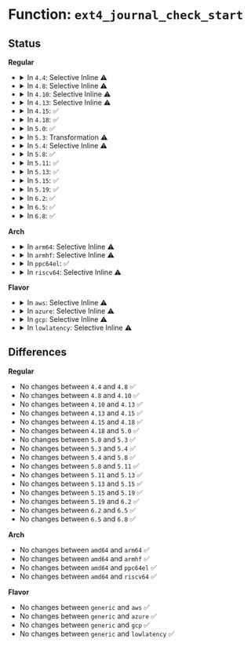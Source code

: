 # Function: <code>ext4_journal_check_start</code>

## Status
<b>Regular</b>
<ul>
<li>
<details>
<summary>In <code>4.4</code>: Selective Inline ⚠️</summary>

```c
int ext4_journal_check_start(struct super_block *sb);
```

**Collision:** Unique Static

**Inline:** Selective

**Transformation:** False

**Instances:**

```
In fs/ext4/ext4_jbd2.c (ffffffff812cb690)
Location: fs/ext4/ext4_jbd2.c:41
Inline: True
Direct callers:
  - fs/ext4/ext4_jbd2.c:__ext4_journal_start_sb
  - fs/ext4/ext4_jbd2.c:__ext4_journal_start_sb
  - fs/ext4/ext4_jbd2.c:__ext4_journal_start_reserved
```
**Symbols:**

```
ffffffff812cb690-ffffffff812cb70f: ext4_journal_check_start (STB_LOCAL)
```
</details>
</li>
<li>
<details>
<summary>In <code>4.8</code>: Selective Inline ⚠️</summary>

```c
int ext4_journal_check_start(struct super_block *sb);
```

**Collision:** Unique Static

**Inline:** Selective

**Transformation:** False

**Instances:**

```
In fs/ext4/ext4_jbd2.c (ffffffff812fafd0)
Location: fs/ext4/ext4_jbd2.c:41
Inline: True
Direct callers:
  - fs/ext4/ext4_jbd2.c:__ext4_journal_start_reserved
  - fs/ext4/ext4_jbd2.c:__ext4_journal_start_sb
  - fs/ext4/ext4_jbd2.c:__ext4_journal_start_sb
```
**Symbols:**

```
ffffffff812fafd0-ffffffff812fb04f: ext4_journal_check_start (STB_LOCAL)
```
</details>
</li>
<li>
<details>
<summary>In <code>4.10</code>: Selective Inline ⚠️</summary>

```c
int ext4_journal_check_start(struct super_block *sb);
```

**Collision:** Unique Static

**Inline:** Selective

**Transformation:** False

**Instances:**

```
In fs/ext4/ext4_jbd2.c (ffffffff81310f70)
Location: fs/ext4/ext4_jbd2.c:41
Inline: True
Direct callers:
  - fs/ext4/ext4_jbd2.c:__ext4_journal_start_reserved
  - fs/ext4/ext4_jbd2.c:__ext4_journal_start_sb
  - fs/ext4/ext4_jbd2.c:__ext4_journal_start_sb
```
**Symbols:**

```
ffffffff81310f70-ffffffff81310fef: ext4_journal_check_start (STB_LOCAL)
```
</details>
</li>
<li>
<details>
<summary>In <code>4.13</code>: Selective Inline ⚠️</summary>

```c
int ext4_journal_check_start(struct super_block *sb);
```

**Collision:** Unique Static

**Inline:** Selective

**Transformation:** False

**Instances:**

```
In fs/ext4/ext4_jbd2.c (ffffffff812e5e50)
Location: fs/ext4/ext4_jbd2.c:41
Inline: True
Direct callers:
  - fs/ext4/ext4_jbd2.c:__ext4_journal_start_reserved
  - fs/ext4/ext4_jbd2.c:__ext4_journal_start_sb
  - fs/ext4/ext4_jbd2.c:__ext4_journal_start_sb
```
**Symbols:**

```
ffffffff812e5e50-ffffffff812e5ecf: ext4_journal_check_start (STB_LOCAL)
```
</details>
</li>
<li>
<details>
<summary>In <code>4.15</code>: ✅</summary>

```c
int ext4_journal_check_start(struct super_block *sb);
```

**Collision:** Unique Static

**Inline:** No

**Transformation:** False

**Instances:**

```
In fs/ext4/ext4_jbd2.c (ffffffff8130a860)
Location: fs/ext4/ext4_jbd2.c:42
Inline: False
Direct callers:
  - fs/ext4/ext4_jbd2.c:__ext4_journal_start_reserved
  - fs/ext4/ext4_jbd2.c:__ext4_journal_start_sb
  - fs/ext4/ext4_jbd2.c:__ext4_journal_start_sb
```
**Symbols:**

```
ffffffff8130a860-ffffffff8130a8df: ext4_journal_check_start (STB_LOCAL)
```
</details>
</li>
<li>
<details>
<summary>In <code>4.18</code>: ✅</summary>

```c
int ext4_journal_check_start(struct super_block *sb);
```

**Collision:** Unique Static

**Inline:** No

**Transformation:** False

**Instances:**

```
In fs/ext4/ext4_jbd2.c (ffffffff81338810)
Location: fs/ext4/ext4_jbd2.c:42
Inline: False
Direct callers:
  - fs/ext4/ext4_jbd2.c:__ext4_journal_start_reserved
  - fs/ext4/ext4_jbd2.c:__ext4_journal_start_reserved
  - fs/ext4/ext4_jbd2.c:__ext4_journal_start_sb
  - fs/ext4/ext4_jbd2.c:__ext4_journal_start_sb
```
**Symbols:**

```
ffffffff81338810-ffffffff8133888f: ext4_journal_check_start (STB_LOCAL)
```
</details>
</li>
<li>
<details>
<summary>In <code>5.0</code>: ✅</summary>

```c
int ext4_journal_check_start(struct super_block *sb);
```

**Collision:** Unique Static

**Inline:** No

**Transformation:** False

**Instances:**

```
In fs/ext4/ext4_jbd2.c (ffffffff8134fac0)
Location: fs/ext4/ext4_jbd2.c:42
Inline: False
Direct callers:
  - fs/ext4/ext4_jbd2.c:__ext4_journal_start_reserved
  - fs/ext4/ext4_jbd2.c:__ext4_journal_start_reserved
  - fs/ext4/ext4_jbd2.c:__ext4_journal_start_sb
  - fs/ext4/ext4_jbd2.c:__ext4_journal_start_sb
```
**Symbols:**

```
ffffffff8134fac0-ffffffff8134fb3f: ext4_journal_check_start (STB_LOCAL)
```
</details>
</li>
<li>
<details>
<summary>In <code>5.3</code>: Transformation ⚠️</summary>

```c
int ext4_journal_check_start(struct super_block *sb);
```

**Collision:** Unique Static

**Inline:** No

**Transformation:** True

**Instances:**

```
In fs/ext4/ext4_jbd2.c (0)
Location: fs/ext4/ext4_jbd2.c:42
Inline: False
Direct callers:
  - fs/ext4/ext4_jbd2.c:__ext4_journal_start_reserved
  - fs/ext4/ext4_jbd2.c:__ext4_journal_start_reserved
  - fs/ext4/ext4_jbd2.c:__ext4_journal_start_sb
  - fs/ext4/ext4_jbd2.c:__ext4_journal_start_sb
```
**Symbols:**

```
ffffffff81378750-ffffffff813787da: ext4_journal_check_start (STB_LOCAL)
ffffffff8137906b-ffffffff81379086: ext4_journal_check_start.cold (STB_LOCAL)
```
</details>
</li>
<li>
<details>
<summary>In <code>5.4</code>: Selective Inline ⚠️</summary>

```c
int ext4_journal_check_start(struct super_block *sb);
```

**Collision:** Unique Static

**Inline:** Selective

**Transformation:** False

**Instances:**

```
In fs/ext4/ext4_jbd2.c (ffffffff81390b10)
Location: fs/ext4/ext4_jbd2.c:42
Inline: True
Direct callers:
  - fs/ext4/ext4_jbd2.c:__ext4_journal_start_reserved
  - fs/ext4/ext4_jbd2.c:__ext4_journal_start_reserved
  - fs/ext4/ext4_jbd2.c:__ext4_journal_start_sb
  - fs/ext4/ext4_jbd2.c:__ext4_journal_start_sb
```
**Symbols:**

```
ffffffff81390b10-ffffffff81390b9a: ext4_journal_check_start (STB_LOCAL)
```
</details>
</li>
<li>
<details>
<summary>In <code>5.8</code>: ✅</summary>

```c
int ext4_journal_check_start(struct super_block *sb);
```

**Collision:** Unique Static

**Inline:** No

**Transformation:** False

**Instances:**

```
In fs/ext4/ext4_jbd2.c (ffffffff813dc1d0)
Location: fs/ext4/ext4_jbd2.c:64
Inline: False
Direct callers:
  - fs/ext4/ext4_jbd2.c:__ext4_journal_start_reserved
  - fs/ext4/ext4_jbd2.c:__ext4_journal_start_reserved
  - fs/ext4/ext4_jbd2.c:__ext4_journal_start_sb
  - fs/ext4/ext4_jbd2.c:__ext4_journal_start_sb
```
**Symbols:**

```
ffffffff813dc1d0-ffffffff813dc262: ext4_journal_check_start (STB_LOCAL)
```
</details>
</li>
<li>
<details>
<summary>In <code>5.11</code>: ✅</summary>

```c
int ext4_journal_check_start(struct super_block *sb);
```

**Collision:** Unique Static

**Inline:** No

**Transformation:** False

**Instances:**

```
In fs/ext4/ext4_jbd2.c (ffffffff813edc60)
Location: fs/ext4/ext4_jbd2.c:64
Inline: False
Direct callers:
  - fs/ext4/ext4_jbd2.c:__ext4_journal_start_reserved
  - fs/ext4/ext4_jbd2.c:__ext4_journal_start_reserved
  - fs/ext4/ext4_jbd2.c:__ext4_journal_start_sb
  - fs/ext4/ext4_jbd2.c:__ext4_journal_start_sb
```
**Symbols:**

```
ffffffff813edc60-ffffffff813edcfb: ext4_journal_check_start (STB_LOCAL)
```
</details>
</li>
<li>
<details>
<summary>In <code>5.13</code>: ✅</summary>

```c
int ext4_journal_check_start(struct super_block *sb);
```

**Collision:** Unique Static

**Inline:** No

**Transformation:** False

**Instances:**

```
In fs/ext4/ext4_jbd2.c (ffffffff813f4240)
Location: fs/ext4/ext4_jbd2.c:64
Inline: False
Direct callers:
  - fs/ext4/ext4_jbd2.c:__ext4_journal_start_reserved
  - fs/ext4/ext4_jbd2.c:__ext4_journal_start_reserved
  - fs/ext4/ext4_jbd2.c:__ext4_journal_start_sb
  - fs/ext4/ext4_jbd2.c:__ext4_journal_start_sb
```
**Symbols:**

```
ffffffff813f4240-ffffffff813f42db: ext4_journal_check_start (STB_LOCAL)
```
</details>
</li>
<li>
<details>
<summary>In <code>5.15</code>: ✅</summary>

```c
int ext4_journal_check_start(struct super_block *sb);
```

**Collision:** Unique Static

**Inline:** No

**Transformation:** False

**Instances:**

```
In fs/ext4/ext4_jbd2.c (ffffffff81446380)
Location: fs/ext4/ext4_jbd2.c:64
Inline: False
Direct callers:
  - fs/ext4/ext4_jbd2.c:__ext4_journal_start_reserved
  - fs/ext4/ext4_jbd2.c:__ext4_journal_start_reserved
  - fs/ext4/ext4_jbd2.c:__ext4_journal_start_sb
  - fs/ext4/ext4_jbd2.c:__ext4_journal_start_sb
```
**Symbols:**

```
ffffffff81446380-ffffffff8144641b: ext4_journal_check_start (STB_LOCAL)
```
</details>
</li>
<li>
<details>
<summary>In <code>5.19</code>: ✅</summary>

```c
int ext4_journal_check_start(struct super_block *sb);
```

**Collision:** Unique Static

**Inline:** No

**Transformation:** False

**Instances:**

```
In fs/ext4/ext4_jbd2.c (ffffffff814c24d0)
Location: fs/ext4/ext4_jbd2.c:64
Inline: False
Direct callers:
  - fs/ext4/ext4_jbd2.c:__ext4_journal_start_reserved
  - fs/ext4/ext4_jbd2.c:__ext4_journal_start_sb
```
**Symbols:**

```
ffffffff814c24d0-ffffffff814c2586: ext4_journal_check_start (STB_LOCAL)
```
</details>
</li>
<li>
<details>
<summary>In <code>6.2</code>: ✅</summary>

```c
int ext4_journal_check_start(struct super_block *sb);
```

**Collision:** Unique Static

**Inline:** No

**Transformation:** False

**Instances:**

```
In fs/ext4/ext4_jbd2.c (ffffffff8155a730)
Location: fs/ext4/ext4_jbd2.c:64
Inline: False
Direct callers:
  - fs/ext4/ext4_jbd2.c:__ext4_journal_start_reserved
  - fs/ext4/ext4_jbd2.c:__ext4_journal_start_sb
  - fs/ext4/ext4_jbd2.c:__ext4_journal_start_sb
```
**Symbols:**

```
ffffffff8155a730-ffffffff8155a7e6: ext4_journal_check_start (STB_LOCAL)
```
</details>
</li>
<li>
<details>
<summary>In <code>6.5</code>: ✅</summary>

```c
int ext4_journal_check_start(struct super_block *sb);
```

**Collision:** Unique Static

**Inline:** No

**Transformation:** False

**Instances:**

```
In fs/ext4/ext4_jbd2.c (ffffffff81592550)
Location: fs/ext4/ext4_jbd2.c:64
Inline: False
Direct callers:
  - fs/ext4/ext4_jbd2.c:__ext4_journal_start_reserved
  - fs/ext4/ext4_jbd2.c:__ext4_journal_start_sb
  - fs/ext4/ext4_jbd2.c:__ext4_journal_start_sb
```
**Symbols:**

```
ffffffff81592550-ffffffff81592606: ext4_journal_check_start (STB_LOCAL)
```
</details>
</li>
<li>
<details>
<summary>In <code>6.8</code>: ✅</summary>

```c
int ext4_journal_check_start(struct super_block *sb);
```

**Collision:** Unique Static

**Inline:** No

**Transformation:** False

**Instances:**

```
In fs/ext4/ext4_jbd2.c (ffffffff815cb270)
Location: fs/ext4/ext4_jbd2.c:64
Inline: False
Direct callers:
  - fs/ext4/ext4_jbd2.c:__ext4_journal_start_reserved
  - fs/ext4/ext4_jbd2.c:__ext4_journal_start_sb
  - fs/ext4/ext4_jbd2.c:__ext4_journal_start_sb
```
**Symbols:**

```
ffffffff815cb270-ffffffff815cb327: ext4_journal_check_start (STB_LOCAL)
```
</details>
</li>
</ul>
<b>Arch</b>
<ul>
<li>
<details>
<summary>In <code>arm64</code>: Selective Inline ⚠️</summary>

```c
int ext4_journal_check_start(struct super_block *sb);
```

**Collision:** Unique Static

**Inline:** Selective

**Transformation:** False

**Instances:**

```
In fs/ext4/ext4_jbd2.c (ffff8000104634f0)
Location: fs/ext4/ext4_jbd2.c:42
Inline: True
Direct callers:
  - fs/ext4/ext4_jbd2.c:__ext4_journal_start_reserved
  - fs/ext4/ext4_jbd2.c:__ext4_journal_start_reserved
  - fs/ext4/ext4_jbd2.c:__ext4_journal_start_sb
  - fs/ext4/ext4_jbd2.c:__ext4_journal_start_sb
```
**Symbols:**

```
ffff8000104634f0-ffff800010463598: ext4_journal_check_start (STB_LOCAL)
```
</details>
</li>
<li>
<details>
<summary>In <code>armhf</code>: Selective Inline ⚠️</summary>

```c
int ext4_journal_check_start(struct super_block *sb);
```

**Collision:** Unique Static

**Inline:** Selective

**Transformation:** False

**Instances:**

```
In fs/ext4/ext4_jbd2.c (c0623ba0)
Location: fs/ext4/ext4_jbd2.c:42
Inline: True
Direct callers:
  - fs/ext4/ext4_jbd2.c:__ext4_journal_start_reserved
  - fs/ext4/ext4_jbd2.c:__ext4_journal_start_sb
```
**Symbols:**

```
c0623ba0-c0623c54: ext4_journal_check_start (STB_LOCAL)
```
</details>
</li>
<li>
<details>
<summary>In <code>ppc64el</code>: ✅</summary>

```c
int ext4_journal_check_start(struct super_block *sb);
```

**Collision:** Unique Static

**Inline:** No

**Transformation:** False

**Instances:**

```
In fs/ext4/ext4_jbd2.c (c000000000580550)
Location: fs/ext4/ext4_jbd2.c:42
Inline: False
Direct callers:
  - fs/ext4/ext4_jbd2.c:__ext4_journal_start_reserved
  - fs/ext4/ext4_jbd2.c:__ext4_journal_start_reserved
  - fs/ext4/ext4_jbd2.c:__ext4_journal_start_sb
```
**Symbols:**

```
c000000000580550-c000000000580628: ext4_journal_check_start (STB_LOCAL)
```
</details>
</li>
<li>
<details>
<summary>In <code>riscv64</code>: Selective Inline ⚠️</summary>

```c
int ext4_journal_check_start(struct super_block *sb);
```

**Collision:** Unique Static

**Inline:** Selective

**Transformation:** False

**Instances:**

```
In fs/ext4/ext4_jbd2.c (ffffffe0002f1ea8)
Location: fs/ext4/ext4_jbd2.c:42
Inline: True
Direct callers:
  - fs/ext4/ext4_jbd2.c:__ext4_journal_start_reserved
  - fs/ext4/ext4_jbd2.c:__ext4_journal_start_sb
```
**Symbols:**

```
ffffffe0002f1ea8-ffffffe0002f1f36: ext4_journal_check_start (STB_LOCAL)
```
</details>
</li>
</ul>
<b>Flavor</b>
<ul>
<li>
<details>
<summary>In <code>aws</code>: Selective Inline ⚠️</summary>

```c
int ext4_journal_check_start(struct super_block *sb);
```

**Collision:** Unique Static

**Inline:** Selective

**Transformation:** False

**Instances:**

```
In fs/ext4/ext4_jbd2.c (ffffffff813890f0)
Location: fs/ext4/ext4_jbd2.c:42
Inline: True
Direct callers:
  - fs/ext4/ext4_jbd2.c:__ext4_journal_start_reserved
  - fs/ext4/ext4_jbd2.c:__ext4_journal_start_reserved
  - fs/ext4/ext4_jbd2.c:__ext4_journal_start_sb
  - fs/ext4/ext4_jbd2.c:__ext4_journal_start_sb
```
**Symbols:**

```
ffffffff813890f0-ffffffff8138917a: ext4_journal_check_start (STB_LOCAL)
```
</details>
</li>
<li>
<details>
<summary>In <code>azure</code>: Selective Inline ⚠️</summary>

```c
int ext4_journal_check_start(struct super_block *sb);
```

**Collision:** Unique Static

**Inline:** Selective

**Transformation:** False

**Instances:**

```
In fs/ext4/ext4_jbd2.c (ffffffff81379b80)
Location: fs/ext4/ext4_jbd2.c:42
Inline: True
Direct callers:
  - fs/ext4/ext4_jbd2.c:__ext4_journal_start_reserved
  - fs/ext4/ext4_jbd2.c:__ext4_journal_start_reserved
  - fs/ext4/ext4_jbd2.c:__ext4_journal_start_sb
  - fs/ext4/ext4_jbd2.c:__ext4_journal_start_sb
```
**Symbols:**

```
ffffffff81379b80-ffffffff81379c0a: ext4_journal_check_start (STB_LOCAL)
```
</details>
</li>
<li>
<details>
<summary>In <code>gcp</code>: Selective Inline ⚠️</summary>

```c
int ext4_journal_check_start(struct super_block *sb);
```

**Collision:** Unique Static

**Inline:** Selective

**Transformation:** False

**Instances:**

```
In fs/ext4/ext4_jbd2.c (ffffffff81386a50)
Location: fs/ext4/ext4_jbd2.c:42
Inline: True
Direct callers:
  - fs/ext4/ext4_jbd2.c:__ext4_journal_start_reserved
  - fs/ext4/ext4_jbd2.c:__ext4_journal_start_reserved
  - fs/ext4/ext4_jbd2.c:__ext4_journal_start_sb
  - fs/ext4/ext4_jbd2.c:__ext4_journal_start_sb
```
**Symbols:**

```
ffffffff81386a50-ffffffff81386ada: ext4_journal_check_start (STB_LOCAL)
```
</details>
</li>
<li>
<details>
<summary>In <code>lowlatency</code>: Selective Inline ⚠️</summary>

```c
int ext4_journal_check_start(struct super_block *sb);
```

**Collision:** Unique Static

**Inline:** Selective

**Transformation:** False

**Instances:**

```
In fs/ext4/ext4_jbd2.c (ffffffff8139a730)
Location: fs/ext4/ext4_jbd2.c:42
Inline: True
Direct callers:
  - fs/ext4/ext4_jbd2.c:__ext4_journal_start_reserved
  - fs/ext4/ext4_jbd2.c:__ext4_journal_start_sb
```
**Symbols:**

```
ffffffff8139a730-ffffffff8139a7a1: ext4_journal_check_start (STB_LOCAL)
```
</details>
</li>
</ul>

## Differences
<b>Regular</b>
<ul>
<li>
No changes between <code>4.4</code> and <code>4.8</code> ✅
</li>
<li>
No changes between <code>4.8</code> and <code>4.10</code> ✅
</li>
<li>
No changes between <code>4.10</code> and <code>4.13</code> ✅
</li>
<li>
No changes between <code>4.13</code> and <code>4.15</code> ✅
</li>
<li>
No changes between <code>4.15</code> and <code>4.18</code> ✅
</li>
<li>
No changes between <code>4.18</code> and <code>5.0</code> ✅
</li>
<li>
No changes between <code>5.0</code> and <code>5.3</code> ✅
</li>
<li>
No changes between <code>5.3</code> and <code>5.4</code> ✅
</li>
<li>
No changes between <code>5.4</code> and <code>5.8</code> ✅
</li>
<li>
No changes between <code>5.8</code> and <code>5.11</code> ✅
</li>
<li>
No changes between <code>5.11</code> and <code>5.13</code> ✅
</li>
<li>
No changes between <code>5.13</code> and <code>5.15</code> ✅
</li>
<li>
No changes between <code>5.15</code> and <code>5.19</code> ✅
</li>
<li>
No changes between <code>5.19</code> and <code>6.2</code> ✅
</li>
<li>
No changes between <code>6.2</code> and <code>6.5</code> ✅
</li>
<li>
No changes between <code>6.5</code> and <code>6.8</code> ✅
</li>
</ul>
<b>Arch</b>
<ul>
<li>
No changes between <code>amd64</code> and <code>arm64</code> ✅
</li>
<li>
No changes between <code>amd64</code> and <code>armhf</code> ✅
</li>
<li>
No changes between <code>amd64</code> and <code>ppc64el</code> ✅
</li>
<li>
No changes between <code>amd64</code> and <code>riscv64</code> ✅
</li>
</ul>
<b>Flavor</b>
<ul>
<li>
No changes between <code>generic</code> and <code>aws</code> ✅
</li>
<li>
No changes between <code>generic</code> and <code>azure</code> ✅
</li>
<li>
No changes between <code>generic</code> and <code>gcp</code> ✅
</li>
<li>
No changes between <code>generic</code> and <code>lowlatency</code> ✅
</li>
</ul>
